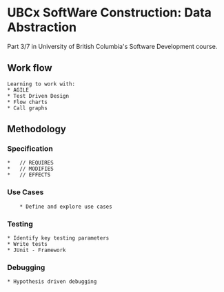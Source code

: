 # UBCx SoftWare Construction: Data Abstraction

Part 3/7 in University of British Columbia's Software Development course.

## Work flow

	Learning to work with:
	* AGILE
	* Test Driven Design
	* Flow charts
	* Call graphs
	
## Methodology

### Specification

	*	// REQUIRES
	*	// MODIFIES
	*	// EFFECTS
	
### Use Cases

		* Define and explore use cases
		
### Testing

	* Identify key testing parameters
	* Write tests
	* JUnit - Framework
		
### Debugging

	* Hypothesis driven debugging
